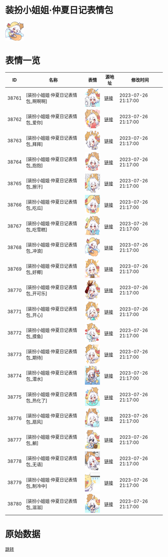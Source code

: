 # 装扮小姐姐·仲夏日记表情包

<img src="./cover.png" height="60" alt="cover" />

# 表情一览

|ID|名称|表情|源地址|修改时间|
|----|----|----|----|----|
|38761|[装扮小姐姐·仲夏日记表情包_啊啊啊]|<img src="./pic/038761_%5B装扮小姐姐·仲夏日记表情包_啊啊啊%5D.png" height="60" alt="啊啊啊"/>|[链接](https://i0.hdslb.com/bfs/emote/268fa463c794f0c56766936d5b283d4e136be5d5.png)|2023-07-26 21:17:00|
|38762|[装扮小姐姐·仲夏日记表情包_爱你]|<img src="./pic/038762_%5B装扮小姐姐·仲夏日记表情包_爱你%5D.png" height="60" alt="爱你"/>|[链接](https://i0.hdslb.com/bfs/emote/d37daa4f294122d170fdb0afc31a030b839bb019.png)|2023-07-26 21:17:00|
|38763|[装扮小姐姐·仲夏日记表情包_拜拜]|<img src="./pic/038763_%5B装扮小姐姐·仲夏日记表情包_拜拜%5D.png" height="60" alt="拜拜"/>|[链接](https://i0.hdslb.com/bfs/emote/c699e7cd45c1c8aad99b92f3e65e2e910f77f57d.png)|2023-07-26 21:17:00|
|38764|[装扮小姐姐·仲夏日记表情包_抱抱]|<img src="./pic/038764_%5B装扮小姐姐·仲夏日记表情包_抱抱%5D.png" height="60" alt="抱抱"/>|[链接](https://i0.hdslb.com/bfs/emote/46e04817322a6a2d035adbf7115700621a0224a4.png)|2023-07-26 21:17:00|
|38765|[装扮小姐姐·仲夏日记表情包_擦汗]|<img src="./pic/038765_%5B装扮小姐姐·仲夏日记表情包_擦汗%5D.png" height="60" alt="擦汗"/>|[链接](https://i0.hdslb.com/bfs/emote/f54f8c97194fdeac5e73cb155399e611a7729941.png)|2023-07-26 21:17:00|
|38766|[装扮小姐姐·仲夏日记表情包_吃瓜]|<img src="./pic/038766_%5B装扮小姐姐·仲夏日记表情包_吃瓜%5D.png" height="60" alt="吃瓜"/>|[链接](https://i0.hdslb.com/bfs/emote/16310ec6646acda22b52e68cdb33b2d4d63d6bb2.png)|2023-07-26 21:17:00|
|38767|[装扮小姐姐·仲夏日记表情包_吃雪糕]|<img src="./pic/038767_%5B装扮小姐姐·仲夏日记表情包_吃雪糕%5D.png" height="60" alt="吃雪糕"/>|[链接](https://i0.hdslb.com/bfs/emote/b7aa1951bfb32e906dc12cb061ae3a3d5ea1c109.png)|2023-07-26 21:17:00|
|38768|[装扮小姐姐·仲夏日记表情包_冲浪]|<img src="./pic/038768_%5B装扮小姐姐·仲夏日记表情包_冲浪%5D.png" height="60" alt="冲浪"/>|[链接](https://i0.hdslb.com/bfs/emote/e2cd9c88d8c821fd5f66e3ab2cbc220966ad8f01.png)|2023-07-26 21:17:00|
|38769|[装扮小姐姐·仲夏日记表情包_好椰]|<img src="./pic/038769_%5B装扮小姐姐·仲夏日记表情包_好椰%5D.png" height="60" alt="好椰"/>|[链接](https://i0.hdslb.com/bfs/emote/6910d55dca53badf312b04c063accbf852b59ac7.png)|2023-07-26 21:17:00|
|38770|[装扮小姐姐·仲夏日记表情包_开可乐]|<img src="./pic/038770_%5B装扮小姐姐·仲夏日记表情包_开可乐%5D.png" height="60" alt="开可乐"/>|[链接](https://i0.hdslb.com/bfs/emote/3b8000f0b9b13e8c9261d4cf5bbb1c08367f0bfe.png)|2023-07-26 21:17:00|
|38771|[装扮小姐姐·仲夏日记表情包_开心]|<img src="./pic/038771_%5B装扮小姐姐·仲夏日记表情包_开心%5D.png" height="60" alt="开心"/>|[链接](https://i0.hdslb.com/bfs/emote/416fab9cfa0100de4453171f045647476f60432f.png)|2023-07-26 21:17:00|
|38772|[装扮小姐姐·仲夏日记表情包_摸鱼]|<img src="./pic/038772_%5B装扮小姐姐·仲夏日记表情包_摸鱼%5D.png" height="60" alt="摸鱼"/>|[链接](https://i0.hdslb.com/bfs/emote/6c967ffef5933bed75ba397e389c08ff05e7a095.png)|2023-07-26 21:17:00|
|38773|[装扮小姐姐·仲夏日记表情包_期待]|<img src="./pic/038773_%5B装扮小姐姐·仲夏日记表情包_期待%5D.png" height="60" alt="期待"/>|[链接](https://i0.hdslb.com/bfs/emote/559d5e86675ffa35d4094191d169b71954984945.png)|2023-07-26 21:17:00|
|38774|[装扮小姐姐·仲夏日记表情包_潜水]|<img src="./pic/038774_%5B装扮小姐姐·仲夏日记表情包_潜水%5D.png" height="60" alt="潜水"/>|[链接](https://i0.hdslb.com/bfs/emote/241778edab0fcc579f4ec778983773815d7883f1.png)|2023-07-26 21:17:00|
|38775|[装扮小姐姐·仲夏日记表情包_热化了]|<img src="./pic/038775_%5B装扮小姐姐·仲夏日记表情包_热化了%5D.png" height="60" alt="热化了"/>|[链接](https://i0.hdslb.com/bfs/emote/fbc4f9dcd4d8dae389f0379225779e617ca8d766.png)|2023-07-26 21:17:00|
|38776|[装扮小姐姐·仲夏日记表情包_扇风]|<img src="./pic/038776_%5B装扮小姐姐·仲夏日记表情包_扇风%5D.png" height="60" alt="扇风"/>|[链接](https://i0.hdslb.com/bfs/emote/8429e77074ef36a283cbb4fbd48f62a2824bf5fb.png)|2023-07-26 21:17:00|
|38777|[装扮小姐姐·仲夏日记表情包_躺]|<img src="./pic/038777_%5B装扮小姐姐·仲夏日记表情包_躺%5D.png" height="60" alt="躺"/>|[链接](https://i0.hdslb.com/bfs/emote/abc43914512e3e443a8977e813a9345c20d93e10.png)|2023-07-26 21:17:00|
|38778|[装扮小姐姐·仲夏日记表情包_无语]|<img src="./pic/038778_%5B装扮小姐姐·仲夏日记表情包_无语%5D.png" height="60" alt="无语"/>|[链接](https://i0.hdslb.com/bfs/emote/6e1780899a315985b767342b6849a2a3dab9cd2d.png)|2023-07-26 21:17:00|
|38779|[装扮小姐姐·仲夏日记表情包_制冷中]|<img src="./pic/038779_%5B装扮小姐姐·仲夏日记表情包_制冷中%5D.png" height="60" alt="制冷中"/>|[链接](https://i0.hdslb.com/bfs/emote/56906e17f025ab5e2911deb329410ac2e570d092.png)|2023-07-26 21:17:00|
|38780|[装扮小姐姐·仲夏日记表情包_滋滋]|<img src="./pic/038780_%5B装扮小姐姐·仲夏日记表情包_滋滋%5D.png" height="60" alt="滋滋"/>|[链接](https://i0.hdslb.com/bfs/emote/9d706552884c9af8febf0b068a59f757730ce7e3.png)|2023-07-26 21:17:00|

# 原始数据

[跳转](./raw.json)


